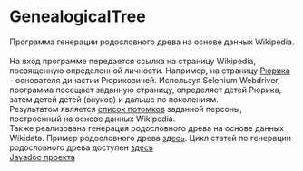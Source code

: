 # GenealogicalTree
Программа генерации родословного древа на основе данных Wikipedia.<br><br>
На вход программе передается ссылка на страницу Wikipedia, посвященную определенной личности. Например, на страницу <a href="https://ru.wikipedia.org/wiki/Рюрик">Рюрика</a> - основателя династии Рюриковичей. Используя Selenium Webdriver, программа посещает заданную страницу, определяет детей Рюрика, затем детей детей (внуков) и дальше по поколениям.<br>
Результатом является <a href="http://fonkost.ru/genealogicaltree_tree/rurick">список потомков</a> заданной персоны, построенный на основе данных Wikipedia.<br>
Также реализована генерация родословного древа на основе данных Wikidata. Пример родословного древа <a href="http://fonkost.ru/genealogicaltree_tree/wikidata_rurick">здесь</a>.
Цикл статей по генерации родословного древа доступен <a href="http://fonkost.ru/section/Автоматизация%20управления%20браузером/Генеалогическое%20древо">здесь</a><br>
<a href="https://artemkorsakov.github.io/GenealogicalTree/">Javadoc проекта</a>

